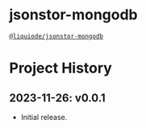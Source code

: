 # jsonstor-mongodb
[`@liquiode/jsonstor-mongodb`](https://github.com/liquicode/jsonstor-mongodb)


# Project History


2023-11-26: v0.0.1
---------------------------------------------------------------------

- Initial release.


